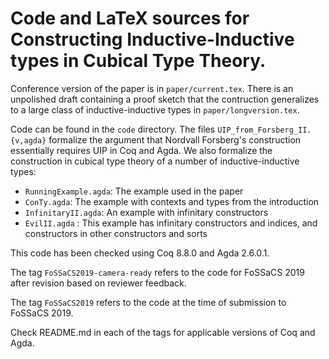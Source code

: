Code and LaTeX sources for Constructing Inductive-Inductive types in Cubical Type Theory.
==========

Conference version of the paper is in `paper/current.tex`. There is an unpolished draft
containing a proof sketch that the contruction generalizes to a large class of
inductive-inductive types in `paper/longversion.tex`.

Code can be found in the `code` directory. The files `UIP_from_Forsberg_II.{v,agda}` formalize
the argument that Nordvall Forsberg's construction essentially requires UIP in Coq and Agda.
We also formalize the construction in cubical type theory of a number of inductive-inductive types:
* `RunningExample.agda`: The example used in the paper
* `ConTy.agda`: The example with contexts and types from the introduction
* `InfinitaryII.agda`: An example with infinitary constructors
* `EvilII.agda` : This example has infinitary constructors and indices, and constructors in other constructors and sorts

This code has been checked using Coq 8.8.0 and Agda 2.6.0.1.

The tag `FoSSaCS2019-camera-ready` refers to the code for FoSSaCS 2019 after revision based on reviewer feedback.

The tag `FoSSaCS2019` refers to the code at the time of submission to FoSSaCS 2019.

Check README.md in each of the tags for applicable versions of Coq and Agda.

